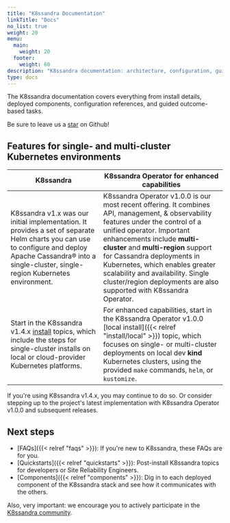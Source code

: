 ```yaml
---
title: "K8ssandra Documentation"
linkTitle: "Docs"
no_list: true
weight: 20
menu:
  main:
    weight: 20
  footer:
    weight: 60
description: "K8ssandra documentation: architecture, configuration, guided tasks"
type: docs
---
```


The K8ssandra documentation covers everything from install details, deployed components, configuration references, and guided outcome-based tasks. 

Be sure to leave us a <a class="github-button" href="https://github.com/k8ssandra/k8ssandra" data-icon="octicon-star" aria-label="Star k8ssandra/k8ssandra on GitHub">star</a> on Github!

## Features for single- and multi-cluster Kubernetes environments

| K8ssandra       | K8ssandra Operator for enhanced capabilities |
| ----------- | ----------- |
| K8ssandra v1.x was our initial implementation. It provides a set of separate Helm charts you can use to configure and deploy Apache Cassandra&reg; into a single-cluster, single-region Kubernetes environment. | K8ssandra Operator v1.0.0 is our most recent offering. It combines API, management, &amp; observability features under the control of a unified operator. Important enhancements include **multi-cluster** and **multi-region** support for Cassandra deployments in Kubernetes, which enables greater scalability and availability. Single cluster/region deployments are also supported with K8ssandra Operator.|
| Start in the K8ssandra v1.4.x [install](https://docs-staging-v1.k8ssandra.io/install/local/) topics, which include the steps for single-cluster installs on local or cloud-provider Kubernetes platforms. | For enhanced capabilities, start in the K8ssandra Operator v1.0.0 [local install]({{< relref "install/local" >}}) topic, which focuses on single- or multi-cluster deployments on local dev  **kind** Kubernetes clusters, using the provided `make` commands, `helm`, or `kustomize`.

If you're using K8ssandra v1.4.x, you may continue to do so. Or consider stepping up to the project's latest implementation with K8ssandra Operator v1.0.0 and subsequent releases.

## Next steps

* [FAQs]({{< relref "faqs" >}}): If you're new to K8ssandra, these FAQs are for you. 
* [Quickstarts]({{< relref "quickstarts" >}}): Post-install K8ssandra topics for developers or Site Reliability Engineers.
* [Components]({{< relref "components" >}}): Dig in to each deployed component of the K8ssandra stack and see how it communicates with the others.

Also, very important: we encourage you to actively participate in the [K8ssandra community](https://k8ssandra.io/community/).
